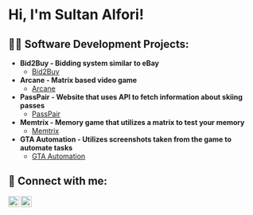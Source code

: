 <h1>Hi, I'm Sultan Alfori! <br/>

<h2>👨‍💻 Software Development Projects:</h2>

- <b>Bid2Buy - Bidding system similar to eBay</b>
  - [Bid2Buy](https://github.com/Alfori/BidToBuy)
- <b>Arcane - Matrix based video game</b>
  - [Arcane](https://github.com/Alfori/Arcane)
- <b>PassPair - Website that uses API to fetch information about skiing passes</b>
  - [PassPair](https://github.com/Alfori/PassPair)
- <b>Memtrix - Memory game that utilizes a matrix to test your memory</b>
  - [Memtrix](https://github.com/Alfori/Memtrix)
- <b>GTA Automation - Utilizes screenshots taken from the game to automate tasks</b>
  - [GTA Automation](https://github.com/Alfori/GTAAutomation)

<h2> 🤳 Connect with me:</h2>

<!-- [<img align="left" alt="JoshMadakor | YouTube" width="22px" src="https://cdn.jsdelivr.net/npm/simple-icons@v3/icons/youtube.svg" />][youtube]
[<img align="left" alt="JoshMadakor | Twitter" width="22px" src="https://cdn.jsdelivr.net/npm/simple-icons@v3/icons/twitter.svg" />][twitter] -->
[<img align="left" alt="JoshMadakor | LinkedIn" width="22px" src="https://cdn.jsdelivr.net/npm/simple-icons@v3/icons/linkedin.svg" />][linkedin]
[<img align="left" alt="JoshMadakor | Instagram" width="22px" src="https://cdn.jsdelivr.net/npm/simple-icons@v3/icons/instagram.svg" />][instagram]

<!-- [twitter]: https://twitter.com/joshmadakor
[youtube]: https://www.youtube.com/c/joshmadakor -->
[instagram]: https://www.instagram.com/sultanalfori/
[linkedin]: https://www.linkedin.com/in/sultan-alfori-522037312/
